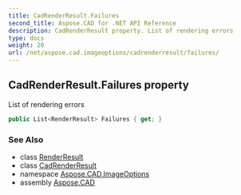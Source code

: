 ```yaml
---
title: CadRenderResult.Failures
second_title: Aspose.CAD for .NET API Reference
description: CadRenderResult property. List of rendering errors
type: docs
weight: 20
url: /net/aspose.cad.imageoptions/cadrenderresult/failures/
---
```

## CadRenderResult.Failures property

List of rendering errors

```csharp
public List<RenderResult> Failures { get; }
```

### See Also

* class [RenderResult](../../renderresult/)
* class [CadRenderResult](../)
* namespace [Aspose.CAD.ImageOptions](../../cadrenderresult/)
* assembly [Aspose.CAD](../../../)


